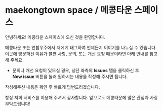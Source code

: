 # maekongtown space / 메콩타운 스페이스

안녕하세요! 메콩타운 스페이스에 오신 것을 환영합니다.

메콩타운 또는 연합우주에서 저에게 태그하여 언제든지 이야기를 나누실 수 있습니다.  
이곳에 방문하신 이유가 불편 사항, 문의, 또는 개선 요청 때문이라면 아래 안내를 참고해 주세요.

- 문의나 개선 요청이 있으실 경우, 상단 좌측의 **Issues** 탭을 클릭하신 후  
  **New issue** 버튼을 눌러 원하시는 내용을 작성해 주시면 됩니다.

작성해주신 내용은 확인 후 빠르게 답변드리겠습니다.

항상 저희 서비스를 이용해 주셔서 감사합니다. 앞으로도 메콩타운에 많은 관심과 사랑 부탁드립니다!
